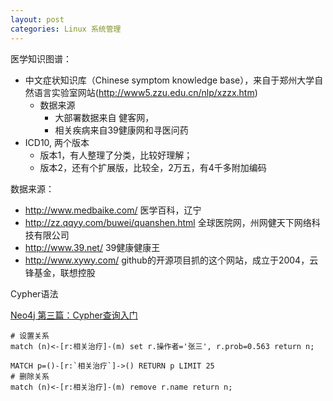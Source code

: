 ```yaml
---
layout: post
categories: Linux 系统管理
---
```


医学知识图谱：

- 中文症状知识库（Chinese symptom knowledge base），来自于郑州大学自然语言实验室网站(http://www5.zzu.edu.cn/nlp/xzzx.htm)
  - 数据来源
    - 大部署数据来自 健客网，
    - 相关疾病来自39健康网和寻医问药
- ICD10, 两个版本
  - 版本1，有人整理了分类，比较好理解；
  - 版本2，还有个扩展版，比较全，2万五，有4千多附加编码


数据来源：

- http://www.medbaike.com/ 医学百科，辽宁
- http://zz.qqyy.com/buwei/quanshen.html  全球医院网，州网健天下网络科技有限公司
- http://www.39.net/ 39健康健康王
- http://www.xywy.com/  github的开源项目抓的这个网站，成立于2004，云锋基金，联想控股

Cypher语法

[Neo4j 第三篇：Cypher查询入门](https://www.cnblogs.com/ljhdo/p/5516793.html)
```
# 设置关系
match (n)<-[r:相关治疗]-(m) set r.操作者='张三', r.prob=0.563 return n;

MATCH p=()-[r:`相关治疗`]->() RETURN p LIMIT 25
# 删除关系
match (n)<-[r:相关治疗]-(m) remove r.name return n; 
```
